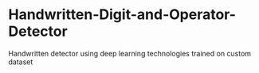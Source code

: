# Handwritten-Digit-and-Operator-Detector
Handwritten detector using deep learning technologies trained on custom dataset
